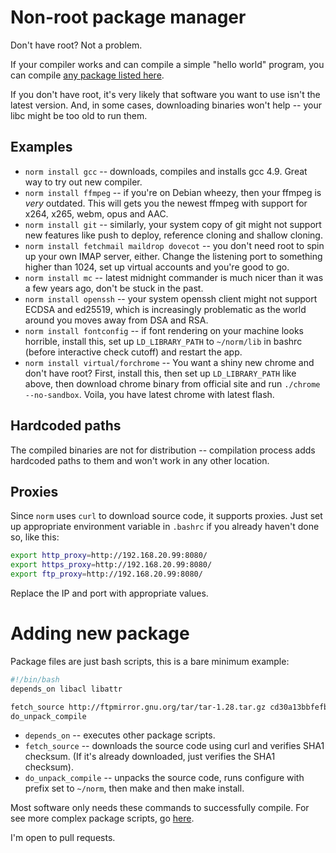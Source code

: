 # Non-root package manager

Don't have root? Not a problem.

If your compiler works and can compile a simple "hello world" program, you can compile [any package listed here](https://github.com/hmage/norm/tree/master/packages). 

If you don't have root, it's very likely that software you want to use isn't the latest version. And, in some cases, downloading binaries won't help -- your libc might be too old to run them.

## Examples
 * `norm install gcc` -- downloads, compiles and installs gcc 4.9. Great way to try out new compiler.
 * `norm install ffmpeg` -- if you're on Debian wheezy, then your ffmpeg is _very_ outdated. This will gets you the newest ffmpeg with support for x264, x265, webm, opus and AAC.
 * `norm install git` -- similarly, your system copy of git might not support new features like push to deploy, reference cloning and shallow cloning.
 * `norm install fetchmail maildrop dovecot` -- you don't need root to spin up your own IMAP server, either. Change the listening port to something higher than 1024, set up virtual accounts and you're good to go.
 * `norm install mc` -- latest midnight commander is much nicer than it was a few years ago, don't be stuck in the past.
 * `norm install openssh` -- your system openssh client might not support ECDSA and ed25519, which is increasingly problematic as the world around you moves away from DSA and RSA.
 * `norm install fontconfig` -- if font rendering on your machine looks horrible, install this, set up `LD_LIBRARY_PATH` to `~/norm/lib` in bashrc (before interactive check cutoff) and restart the app.
 * `norm install virtual/forchrome` -- You want a shiny new chrome and don't have root? First, install this, then set up `LD_LIBRARY_PATH` like above, then download chrome binary from official site and run `./chrome --no-sandbox`. Voila, you have latest chrome with latest flash.

## Hardcoded paths

The compiled binaries are not for distribution -- compilation process adds hardcoded paths to them and won't work in any other location.

## Proxies

Since `norm` uses `curl` to download source code, it supports proxies. Just set up appropriate environment variable in `.bashrc` if you already haven't done so, like this:

```bash
export http_proxy=http://192.168.20.99:8080/
export https_proxy=http://192.168.20.99:8080/
export ftp_proxy=http://192.168.20.99:8080/
```

Replace the IP and port with appropriate values.

# Adding new package

Package files are just bash scripts, this is a bare minimum example:

```bash
#!/bin/bash
depends_on libacl libattr

fetch_source http://ftpmirror.gnu.org/tar/tar-1.28.tar.gz cd30a13bbfefb54b17e039be7c43d2592dd3d5d0
do_unpack_compile
```

 * `depends_on` -- executes other package scripts.
 * `fetch_source` -- downloads the source code using curl and verifies SHA1 checksum. 
    (If it's already downloaded, just verifies the SHA1 checksum).
 * `do_unpack_compile` -- unpacks the source code, runs configure with prefix set to `~/norm`, then make and then make install.

Most software only needs these commands to successfully compile. For see more complex package scripts, go [here](https://github.com/hmage/norm/tree/master/packages).

I'm open to pull requests.
